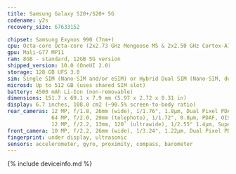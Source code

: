 ```yaml
---
title: Samsung Galaxy S20+/S20+ 5G
codename: y2s
recovery_size: 67633152

chipset: Samsung Exynos 990 (7nm+)
cpu: Octa-core Octa-core (2x2.73 GHz Mongoose M5 & 2x2.50 GHz Cortex-A76 & 4x2.0 GHz Cortex-A55)
gpu: Mali-G77 MP11
ram: 8GB - standard, 12GB 5G version
shipped_version: 10.0 (OneUI 2.0)
storage: 128 GB UFS 3.0
sim: Single SIM (Nano-SIM and/or eSIM) or Hybrid Dual SIM (Nano-SIM, dual stand-by)
microsd: Up to 512 GB (uses shared SIM slot)
battery: 4500 mAh Li-Ion (non-removable)
dimensions: 151.7 x 69.1 x 7.9 mm (5.97 x 2.72 x 0.31 in)
display: 6.7 inches, 108.0 cm2 (~90.5% screen-to-body ratio)
rear_cameras: 12 MP, f/1.8, 26mm (wide), 1/1.76", 1.8µm, Dual Pixel PDAF, OIS
              64 MP, f/2.0, 29mm (telephoto), 1/1.72", 0.8µm, PDAF, OIS, 1.1x optical zoom, 3x hybrid zoom
              12 MP, f/2.2, 13mm, 120˚ (ultrawide), 1/2.55" 1.4µm, Super Steady video
front_camera: 10 MP, f/2.2, 26mm (wide), 1/3.24", 1.22µm, Dual Pixel PDAF
fingerprint: under display, ultrasonic
sensors: accelerometer, gyro, proximity, compass, barometer
---
```


{% include deviceinfo.md %}

